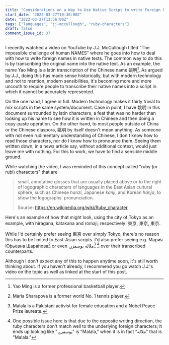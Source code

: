 ```yaml
---
title: "Considerations on a Way to Use Native Script to write Foreign Names in Native Text"
start_date: "2022-03-27T10:30:00Z"
date: "2022-03-27T13:56:00Z"
tags: ["languages", "jj-mccullough", "ruby-characters"]
draft: false
comment_issue_id: 37
---
```


I recently watched a video on YouTube by <ExternalLink to="https://www.youtube.com/c/JJMcCullough">J.J. McCullough</ExternalLink> titled <ExternalLink to="https://www.youtube.com/watch?v=Bx7cIb1IRLc">"The impossible challenge of human NAMES"</ExternalLink> where he goes into how to deal with how to write foreign names in native texts. The common way to do this is by transcribing the original name into the native text. As an example, the name Yao Ming is a latin transcription of the Chinese name 姚明[^yao-ming]. As argued by J.J., doing this has made sense historically, but with modern technology and not to mention, modern sensibilities, it's becoming more and more uncouth to require people to transcribe their native names into a script in which it cannot be accurately represented.

On the one hand, I agree in full. Modern technology makes it fairly trivial to mix scripts in the same system/document. Case in point, I have 姚明 in this document surrounded by latin characters, a feat that was no harder than looking up his name to see how it is written in Chinese and then doing a copy-paste operation. On the other hand, to most people outside of China or the Chinese diaspora, 姚明 by itself doesn't mean anything. As someone with not even rudimentary understanding of Chinese, I don't know how to read those characters, nor do I know how to pronounce them. Seeing them written down, in a news article say, without additional context, would just leave me with nothing. For this to work, we have to find a sensible middle ground.

While watching the video, I was reminded of this concept called "ruby (or rubi) characters" that are

> small, annotative glosses that are usually placed above or to the right of logographic characters of languages in the East Asian cultural sphere, such as Chinese _hanzi_, Japanese _kanji_, and Korean _hanja_, to show the logographs' pronunciation.
>
> Source: https://en.wikipedia.org/wiki/Ruby_character

Here's an example of how that might look, using the city of Tokyo as an example, with hiragana, katakana and romaji, respectively: <Ruby rt="とう">東</Ruby><Ruby rt="きょう">京</Ruby>, <Ruby rt="トー">東</Ruby><Ruby rt="キョー">京</Ruby>, <Ruby rt="Tō">東</Ruby><Ruby rt="kyō">京</Ruby>.

While I'd certainly prefer seeing <Ruby rt="Tō">東</Ruby><Ruby rt="kyō">京</Ruby> over simply Tokyo, there's no reason this has to be limited to East-Asian scripts. I'd also prefer seeing e.g. <Ruby rt="Maria">Мари́я</Ruby> <Ruby rt="Yuryevna">Ю́рьевна</Ruby> <Ruby rt="Sharapova">Шара́пова</Ruby>[^maria-sharapova] or even <Ruby rt="Malala Yousafzai">ملاله یوسفزۍ</Ruby>[^malala] [^writing-direction] over their transcribed counterparts.

Although I don't expect any of this to happen anytime soon, it's still worth thinking about. If you haven't already, I recommend you go watch J.J.'s video on the topic as well as linked at the start of this post.

[^yao-ming]: Yao Ming is a former professional basketball player.
[^maria-sharapova]: Maria Sharapova is a former world No. 1 tennis player.
[^malala]: Malala is a Pakistani activist for female education and a Nobel Peace Prize laureate.
[^writing-direction]: One possible issue here is that due to the opposite writing direction, the ruby characters don't match well to the underlying foreign characters; it ends up looking like "یوسفزۍ" is "Malala," when it is in fact "ملاله" that is "Malala."
